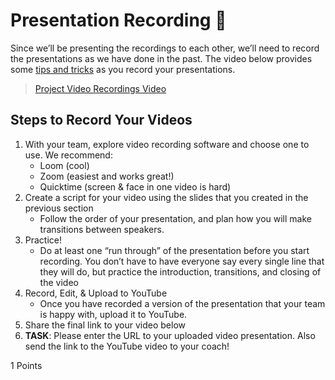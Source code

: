 # Presentation Recording 🎥

Since we’ll be presenting the recordings to each other, we’ll need to record the presentations as we have done in the past. The video below provides some [tips and tricks](https://docs.google.com/presentation/d/1J9YPfiAVux4rKc7H5gT3inTD1gjSpnOLLT19DWeZxAo/edit#slide=id.g177146c0392_0_0) as you record your presentations.

>[Project Video Recordings Video](https://www.loom.com/share/77694d0ca34f4de9a411f765f1ece307)

## Steps to Record Your Videos

1. With your team, explore video recording software and choose one to use. We recommend:
    - Loom (cool)
    - Zoom (easiest and works great!)
    - Quicktime (screen & face in one video is hard)
2. Create a script for your video using the slides that you created in the previous section
    - Follow the order of your presentation, and plan how you will make transitions between speakers.
3. Practice!
    - Do at least one “run through” of the presentation before you start recording. You don’t have to have everyone say every single line that they will do, but practice the introduction, transitions, and closing of the video
4. Record, Edit, & Upload to YouTube
    - Once you have recorded a version of the presentation that your team is happy with, upload it to YouTube.
5. Share the final link to your video below
6. **TASK**: Please enter the URL to your uploaded video presentation. Also send the link to the YouTube video to your coach!





















1
 Points


